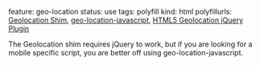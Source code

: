 feature: geo-location
status: use
tags: polyfill
kind: html
polyfillurls: [Geolocation Shim](https://gist.github.com/366184), [geo-location-javascript](http://code.google.com/p/geo-location-javascript/), [HTML5 Geolocation jQuery Plugin](https://github.com/teleject/HTML5-GeoLocation-jQuery-Plugin)

The Geolocation shim requires jQuery to work, but if you are looking for a mobile specific script, you are better off using geo-location-javascript.